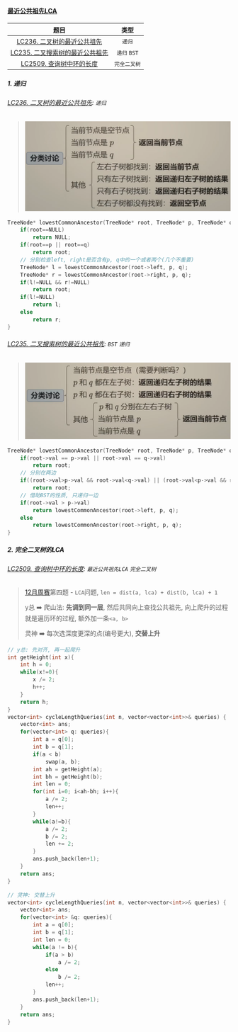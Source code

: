 #### [最近公共祖先LCA](https://www.bilibili.com/video/BV1W44y1Z7AR/?spm_id_from=333.337.search-card.all.click)

|  题目  |  类型  |
|  :-:  |  :-:  |
|[LC236. 二叉树的最近公共祖先](/markdown/%E4%B8%93%E9%A2%98%20-%20%E6%9C%80%E8%BF%91%E5%85%AC%E5%85%B1%E7%A5%96%E5%85%88(LCA).md#lc236-%E4%BA%8C%E5%8F%89%E6%A0%91%E7%9A%84%E6%9C%80%E8%BF%91%E5%85%AC%E5%85%B1%E7%A5%96%E5%85%88-%E9%80%92%E5%BD%92)|`递归`|
|[LC235. 二叉搜索树的最近公共祖先](/markdown/%E4%B8%93%E9%A2%98%20-%20%E6%9C%80%E8%BF%91%E5%85%AC%E5%85%B1%E7%A5%96%E5%85%88(LCA).md#lc235-%E4%BA%8C%E5%8F%89%E6%90%9C%E7%B4%A2%E6%A0%91%E7%9A%84%E6%9C%80%E8%BF%91%E5%85%AC%E5%85%B1%E7%A5%96%E5%85%88-bst-%E9%80%92%E5%BD%92)|`递归` `BST`|
|[LC2509. 查询树中环的长度](/markdown/%E4%B8%93%E9%A2%98%20-%20%E6%9C%80%E8%BF%91%E5%85%AC%E5%85%B1%E7%A5%96%E5%85%88(LCA).md#lc2509-%E6%9F%A5%E8%AF%A2%E6%A0%91%E4%B8%AD%E7%8E%AF%E7%9A%84%E9%95%BF%E5%BA%A6-%E6%9C%80%E8%BF%91%E5%85%AC%E5%85%B1%E7%A5%96%E5%85%88lca-%E5%AE%8C%E5%85%A8%E4%BA%8C%E5%8F%89%E6%A0%91)|`完全二叉树`

##### 1. 递归
###### [LC236. 二叉树的最近公共祖先](/workspace/236.%E4%BA%8C%E5%8F%89%E6%A0%91%E7%9A%84%E6%9C%80%E8%BF%91%E5%85%AC%E5%85%B1%E7%A5%96%E5%85%88.cpp): `递归`
 
> ![LCA](/appendix/%E4%BA%8C%E5%8F%89%E6%A0%91%E7%9A%84LCA-2.png)

```CPP
TreeNode* lowestCommonAncestor(TreeNode* root, TreeNode* p, TreeNode* q) {
    if(root==NULL)
        return NULL;
    if(root==p || root==q)
        return root;
    // 分别检查left, right是否含有p, q中的一个或者两个(几个不重要)
    TreeNode* l = lowestCommonAncestor(root->left, p, q);
    TreeNode* r = lowestCommonAncestor(root->right, p, q);
    if(l!=NULL && r!=NULL)
        return root;
    if(l!=NULL)
        return l;
    else
        return r;
}
```


###### [LC235. 二叉搜索树的最近公共祖先](/workspace/235.%E4%BA%8C%E5%8F%89%E6%90%9C%E7%B4%A2%E6%A0%91%E7%9A%84%E6%9C%80%E8%BF%91%E5%85%AC%E5%85%B1%E7%A5%96%E5%85%88.cpp): `BST` `递归`

> ![BST-LCA](/appendix/%E4%BA%8C%E5%8F%89%E6%90%9C%E7%B4%A2%E6%A0%91%E7%9A%84LCA.png)

```CPP
TreeNode* lowestCommonAncestor(TreeNode* root, TreeNode* p, TreeNode* q) {
    if(root->val == p->val || root->val == q->val)
        return root;
    // 分别在两边
    if((root->val>p->val && root->val<q->val) || (root->val<p->val && root->val>q->val))
        return root;
    // 借助BST的性质, 只递归一边
    if(root->val > p->val)
        return lowestCommonAncestor(root->left, p, q);
    else
        return lowestCommonAncestor(root->right, p, q);
}
```


##### 2. 完全二叉树的LCA
###### [LC2509. 查询树中环的长度](https://leetcode.cn/problems/cycle-length-queries-in-a-tree/): `最近公共祖先LCA` `完全二叉树`

> [12月周赛](/record/2022/Dec-Weekly-3.md)第四题 - `LCA`问题, `len = dist(a, lca) + dist(b, lca) + 1`
> 
> y总 ➡️ 爬山法: **先调到同一层**, 然后共同向上查找公共祖先, 向上爬升的过程就是遍历环的过程, 额外加一条`<a, b>`
> 
> 灵神 ➡️ 每次选深度更深的点(编号更大), **交替上升**

```CPP
// y总: 先对齐, 再一起爬升
int getHeight(int x){
    int h = 0;
    while(x!=0){
        x /= 2;
        h++;
    }
    return h;
}
vector<int> cycleLengthQueries(int n, vector<vector<int>>& queries) {
    vector<int> ans;
    for(vector<int> q: queries){
        int a = q[0];
        int b = q[1];
        if(a < b)
            swap(a, b);
        int ah = getHeight(a);
        int bh = getHeight(b);
        int len = 0;
        for(int i=0; i<ah-bh; i++){
            a /= 2;
            len++;
        }
        while(a!=b){
            a /= 2;
            b /= 2;
            len += 2;
        }
        ans.push_back(len+1);
    }
    return ans;
}
```

```CPP
// 灵神: 交替上升
vector<int> cycleLengthQueries(int n, vector<vector<int>>& queries) {
    vector<int> ans;
    for(vector<int> &q: queries){
        int a = q[0];
        int b = q[1];
        int len = 0;
        while(a != b){
            if(a > b)
                a /= 2;
            else
                b /= 2;
            len++;
        }
        ans.push_back(len+1);
    }
    return ans;
}
```